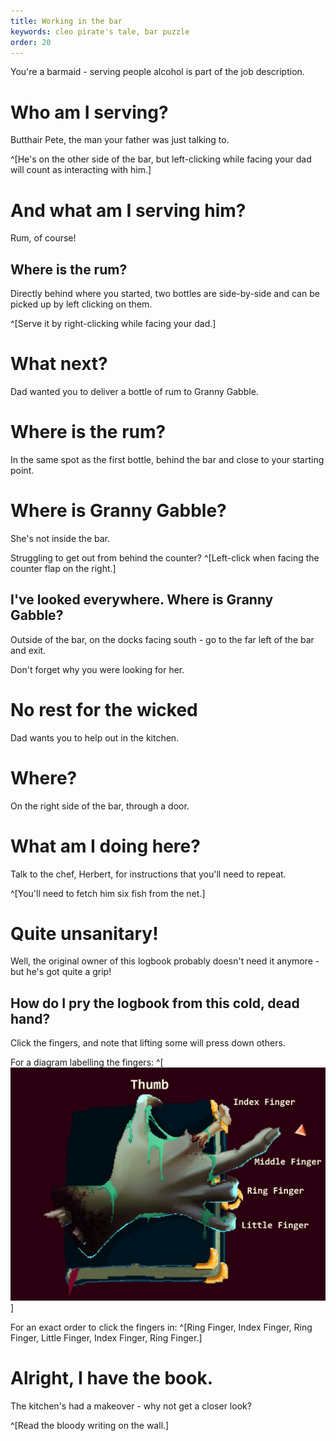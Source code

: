 ```yaml
---
title: Working in the bar
keywords: cleo pirate's tale, bar puzzle
order: 20
---
```


You're a barmaid - serving people alcohol is part of the job description.

# Who am I serving?
Butthair Pete, the man your father was just talking to. 

^[He's on the other side of the bar, but left-clicking while facing your dad will count as interacting with him.]

# And what am I serving him?
Rum, of course!

## Where is the rum?
Directly behind where you started, two bottles are side-by-side and can be picked up by left clicking on them.

^[Serve it by right-clicking while facing your dad.]

# What next?
Dad wanted you to deliver a bottle of rum to Granny Gabble.

# Where is the rum?
In the same spot as the first bottle, behind the bar and close to your starting point.

# Where is Granny Gabble?
She's not inside the bar.

Struggling to get out from behind the counter? ^[Left-click when facing the counter flap on the right.]

## I've looked everywhere. Where is Granny Gabble?
Outside of the bar, on the docks facing south - go to the far left of the bar and exit.

Don't forget why you were looking for her.

# No rest for the wicked
Dad wants you to help out in the kitchen.

# Where?
On the right side of the bar, through a door.

# What am I doing here?
Talk to the chef, Herbert, for instructions that you'll need to repeat.

^[You'll need to fetch him six fish from the net.]

# Quite unsanitary!
Well, the original owner of this logbook probably doesn't need it anymore - but he's got quite a grip!

## How do I pry the logbook from this cold, dead hand?
Click the fingers, and note that lifting some will press down others.

For a diagram labelling the fingers: ^[ ![Hand diagram](HandPuzzle.PNG)]

For an exact order to click the fingers in: ^[Ring Finger, Index Finger, Ring Finger, Little Finger, Index Finger, Ring Finger.]

# Alright, I have the book.
The kitchen's had a makeover - why not get a closer look? 

^[Read the bloody writing on the wall.]